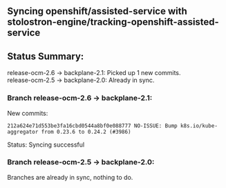 ## Syncing openshift/assisted-service with stolostron-engine/tracking-openshift-assisted-service

## Status Summary:

release-ocm-2.6 -> backplane-2.1: Picked up 1 new commits.  
release-ocm-2.5 -> backplane-2.0: Already in sync.  

### Branch release-ocm-2.6 -> backplane-2.1:

New commits:

```
212a624e71d553be3fa16cbd0544a8bf0e088777 NO-ISSUE: Bump k8s.io/kube-aggregator from 0.23.6 to 0.24.2 (#3986)
```

Status: Syncing successful

### Branch release-ocm-2.5 -> backplane-2.0:

Branches are already in sync, nothing to do.
